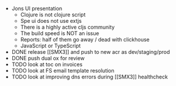 - Jons UI presentation
	- Clojure is not clojure script
	- Spe ui does not use extjs
	- There is a highly active cljs community
	- The build speed is NOT an issue
	- Reports: half of them go away / dead with clickhouse
	- JavaScript or TypeScript
- DONE release [[SMX3]] and push to new acr as dev/staging/prod
- DONE push dual ox for review
- TODO look at toc on invoices
- TODO look at FS email template resolution
- TODO look at improving dns errors during [[SMX3]] healthcheck